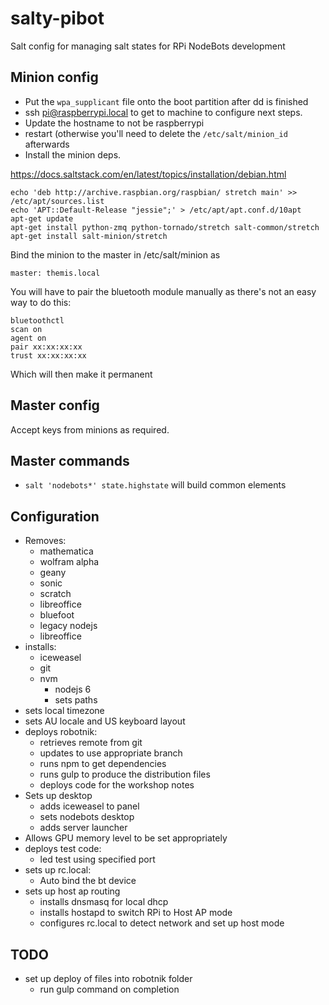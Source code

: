# salty-pibot
Salt config for managing salt states for RPi NodeBots development

## Minion config

* Put the `wpa_supplicant` file onto the boot partition after dd is finished
* ssh pi@raspberrypi.local to get to machine to configure next steps.
* Update the hostname to not be raspberrypi
* restart (otherwise you'll need to delete the `/etc/salt/minion_id` afterwards
* Install the minion deps.

https://docs.saltstack.com/en/latest/topics/installation/debian.html

```
echo 'deb http://archive.raspbian.org/raspbian/ stretch main' >> /etc/apt/sources.list
echo 'APT::Default-Release "jessie";' > /etc/apt/apt.conf.d/10apt
apt-get update
apt-get install python-zmq python-tornado/stretch salt-common/stretch
apt-get install salt-minion/stretch
```

Bind the minion to the master in /etc/salt/minion as

```
master: themis.local
```

You will have to pair the bluetooth module manually as there's not an easy way
to do this:

```
bluetoothctl
scan on
agent on
pair xx:xx:xx:xx
trust xx:xx:xx:xx
```

Which will then make it permanent

## Master config

Accept keys from minions as required.

## Master commands

* `salt 'nodebots*' state.highstate` will build common elements


## Configuration

* Removes:
    * mathematica
    * wolfram alpha
    * geany
    * sonic
    * scratch
    * libreoffice
    * bluefoot
    * legacy nodejs
    * libreoffice
* installs:
    * iceweasel
    * git
    * nvm
        * nodejs 6
        * sets paths
* sets local timezone
* sets AU locale and US keyboard layout
* deploys robotnik:
    * retrieves remote from git
    * updates to use appropriate branch
	* runs npm to get dependencies
	* runs gulp to produce the distribution files
    * deploys code for the workshop notes
* Sets up desktop
    * adds iceweasel to panel
    * sets nodebots desktop
    * adds server launcher
* Allows GPU memory level to be set appropriately
* deploys test code:
    * led test using specified port
* sets up rc.local:
    * Auto bind the bt device
* sets up host ap routing
    * installs dnsmasq for local dhcp
    * installs hostapd to switch RPi to Host AP mode
    * configures rc.local to detect network and set up host mode

## TODO

* set up deploy of files into robotnik folder
    * run gulp command on completion
